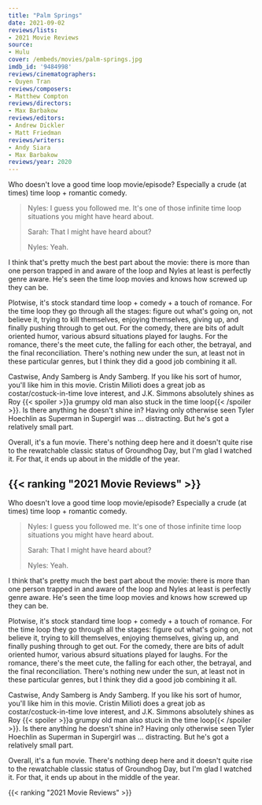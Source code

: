 ```yaml
---
title: "Palm Springs"
date: 2021-09-02
reviews/lists:
- 2021 Movie Reviews
source:
- Hulu
cover: /embeds/movies/palm-springs.jpg
imdb_id: '9484998'
reviews/cinematographers:
- Quyen Tran
reviews/composers:
- Matthew Compton
reviews/directors:
- Max Barbakow
reviews/editors:
- Andrew Dickler
- Matt Friedman
reviews/writers:
- Andy Siara
- Max Barbakow
reviews/year: 2020
---
```


Who doesn't love a good time loop movie/episode? Especially a crude (at times) time loop + romantic comedy. 

> Nyles: I guess you followed me. It's one of those infinite time loop situations you might have heard about.
> 
> Sarah: That I might have heard about?
> 
> Nyles: Yeah.

I think that's pretty much the best part about the movie: there is more than one person trapped in and aware of the loop and Nyles at least is perfectly genre aware. He's seen the time loop movies and knows how screwed up they can be. 

Plotwise, it's stock standard time loop + comedy + a touch of romance. For the time loop they go through all the stages: figure out what's going on, not believe it, trying to kill themselves, enjoying themselves, giving up, and finally pushing through to get out. For the comedy, there are bits of adult oriented humor, various absurd situations played for laughs. For the romance, there's the meet cute, the falling for each other, the betrayal, and the final reconciliation. There's nothing new under the sun, at least not in these particular genres, but I think they did a good job combining it all. 

Castwise, Andy Samberg is Andy Samberg. If you like his sort of humor, you'll like him in this movie. Cristin Milioti does a great job as costar/costuck-in-time love interest, and  J.K. Simmons absolutely shines as Roy {{< spoiler >}}a grumpy old man also stuck in the time loop{{< /spoiler >}}. Is there anything he doesn't shine in? Having only otherwise seen Tyler Hoechlin as Superman in Supergirl was ... distracting. But he's got a relatively small part. 

Overall, it's a fun movie. There's nothing deep here and it doesn't quite rise to the rewatchable classic status of Groundhog Day, but I'm glad I watched it. For that, it ends up about in the middle of the year. 

{{< ranking "2021 Movie Reviews" >}}
---

Who doesn't love a good time loop movie/episode? Especially a crude (at times) time loop + romantic comedy. 

> Nyles: I guess you followed me. It's one of those infinite time loop situations you might have heard about.
> 
> Sarah: That I might have heard about?
> 
> Nyles: Yeah.

I think that's pretty much the best part about the movie: there is more than one person trapped in and aware of the loop and Nyles at least is perfectly genre aware. He's seen the time loop movies and knows how screwed up they can be. 

Plotwise, it's stock standard time loop + comedy + a touch of romance. For the time loop they go through all the stages: figure out what's going on, not believe it, trying to kill themselves, enjoying themselves, giving up, and finally pushing through to get out. For the comedy, there are bits of adult oriented humor, various absurd situations played for laughs. For the romance, there's the meet cute, the falling for each other, the betrayal, and the final reconciliation. There's nothing new under the sun, at least not in these particular genres, but I think they did a good job combining it all. 

Castwise, Andy Samberg is Andy Samberg. If you like his sort of humor, you'll like him in this movie. Cristin Milioti does a great job as costar/costuck-in-time love interest, and  J.K. Simmons absolutely shines as Roy {{< spoiler >}}a grumpy old man also stuck in the time loop{{< /spoiler >}}. Is there anything he doesn't shine in? Having only otherwise seen Tyler Hoechlin as Superman in Supergirl was ... distracting. But he's got a relatively small part. 

Overall, it's a fun movie. There's nothing deep here and it doesn't quite rise to the rewatchable classic status of Groundhog Day, but I'm glad I watched it. For that, it ends up about in the middle of the year. 

{{< ranking "2021 Movie Reviews" >}}
